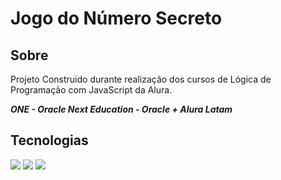 <h1>Jogo do Número Secreto</h1>

<h2>Sobre</h2>
<p>Projeto Construido durante realização dos cursos de Lógica de Programação com JavaScript da Alura.</p>
<p><b><em>ONE - Oracle Next Education - Oracle + Alura Latam</em></b></p>

## Tecnologias
<div>
  <img src="https://img.shields.io/badge/HTML-239120?style=for-the-badge&logo=htmlColor=white">
  <img src="https://img.shields.io/badge/CSS-239120?&style=for-the-badge&logo=css3&logoColor=white">
  <img src="https://img.shields.io/badge/JavaScript-F7DF1E?style=for-the-badge&logo=javasript&logoColor=black">
</div>


